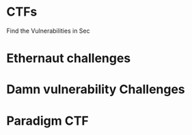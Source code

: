 # CTFs
Find the Vulnerabilities in Sec

# Ethernaut challenges
# Damn vulnerability Challenges
# Paradigm CTF
